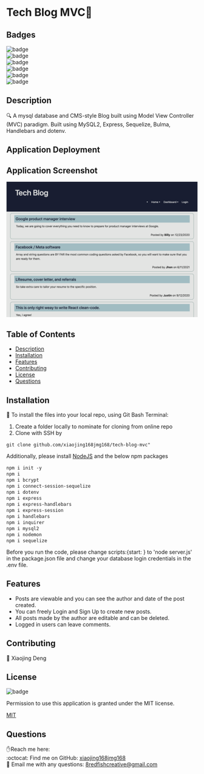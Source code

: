 <h1>Tech Blog MVC👋</h1>

## Badges
![badge](https://img.shields.io/github/languages/top/xiaojing168jmg168/tech-blog-mvc)
<br> 
![badge](https://img.shields.io/github/languages/count/xiaojing168jmg168/tech-blog-mvc)
<br>
![badge](https://img.shields.io/github/issues/xiaojing168jmg168/tech-blog-mvc)
<br>
![badge](https://img.shields.io/github/issues-closed/xiaojing168jmg168/tech-blog-mvc)
<br>
![badge](https://img.shields.io/github/last-commit/xiaojing168jmg168/tech-blog-mvc)
<br>
![badge](https://img.shields.io/badge/license-MIT-brightgreen)


## Description
🔍 A mysql database and CMS-style Blog built using Model View Controller (MVC) paradigm. Built using MySQL2, Express, Sequelize, Bulma, Handlebars and dotenv.

## Application Deployment


## Application Screenshot

![screenshot](./utils/screenshot-1.jpg)

## Table of Contents
- [Description](#description)
- [Installation](#installation)
- [Features](#features)
- [Contributing](#contributing)
- [License](#license)
- [Questions](#questions)


## Installation
💾 To install the files into your local repo, using Git Bash Terminal:

1) Create a folder locally to nominate for cloning from online repo
2) Clone with SSH by

```GitBash Commands
git clone github.com/xiaojing168jmg168/tech-blog-mvc"
 ```

Additionally, please install [NodeJS](https://nodejs.org/en/) and the below npm packages

```Terminal Commands
npm i init -y
npm i
npm i bcrypt
npm i connect-session-sequelize
npm i dotenv
npm i express
npm i express-handlebars
npm i express-session
npm i handlebars
npm i inquirer
npm i mysql2
npm i nodemon
npm i sequelize
 ```

 Before you run the code, please change scripts:{start: } to 'node server.js' in the package.json file and change your database login credentials in the .env file.
     

## Features
- Posts are viewable and you can see the author and date of the post created.
- You can freely Login and Sign Up to create new posts.
- All posts made by the author are editable and can be deleted.
- Logged in users can leave comments.



## Contributing
👥 Xiaojing Deng


## License

![badge](https://img.shields.io/badge/license-MIT-brightgreen)</br>
<p>Permission to use this application is granted under the MIT license.</p>
 
[MIT](https://choosealicense.com/licenses/mit)






## Questions
✋Reach me here:<br/>
:octocat: Find me on GitHub: [xiaojing168jmg168](https://github.com/xiaojing168jmg168)<br/>
📩 Email me with any questions: 8redfishcreative@gmail.com



